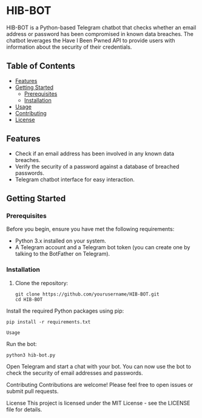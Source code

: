# HIB-BOT

HIB-BOT is a Python-based Telegram chatbot that checks whether an email address or password has been compromised in known data breaches. The chatbot leverages the Have I Been Pwned API to provide users with information about the security of their credentials.

## Table of Contents

- [Features](#features)
- [Getting Started](#getting-started)
  - [Prerequisites](#prerequisites)
  - [Installation](#installation)
- [Usage](#usage)
- [Contributing](#contributing)
- [License](#license)

## Features

- Check if an email address has been involved in any known data breaches.
- Verify the security of a password against a database of breached passwords.
- Telegram chatbot interface for easy interaction.

## Getting Started

### Prerequisites

Before you begin, ensure you have met the following requirements:
- Python 3.x installed on your system.
- A Telegram account and a Telegram bot token (you can create one by talking to the BotFather on Telegram).

### Installation

1. Clone the repository:

   ```
   git clone https://github.com/yourusername/HIB-BOT.git
   cd HIB-BOT
   
Install the required Python packages using pip:
   ```
  pip install -r requirements.txt

  Usage
   ```
Run the bot:
   ```
python3 hib-bot.py
   ```

Open Telegram and start a chat with your bot. You can now use the bot to check the security of email addresses and passwords.

Contributing
Contributions are welcome! Please feel free to open issues or submit pull requests.

License
This project is licensed under the MIT License - see the LICENSE file for details.

